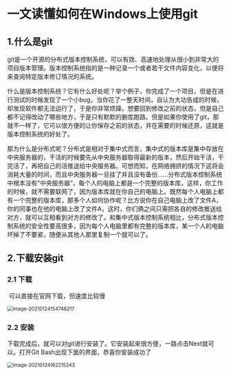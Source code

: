 # 一文读懂如何在Windows上使用git

## 1.什么是git

​	   git是一个开源的分布式版本控制系统，可以有效、高速地处理从很小到非常大的项目版本管理。版本控制系统指的是一种记录一个或者若干文件内容变化，以便将来查阅特定版本修订情况的系统。

​	    什么是版本控制系统？它有什么好处呢？举个例子，你完成了一个项目，但是在进行测试的时候发现了一个小bug，当你花了一整天时间，自认为大功告成的时候，却发现软件都无法运行了，于是你非常烦躁，想要回到修改之前的状态，但是自己都不记得改动了哪些地方，于是只有默默的删库跑路。但是如果你使用了git，那就不一样了，它可以很方便的让你保存之前的状态，并在需要的时候还原，这就是版本控制系统的好处了。

​    	那为什么是分布式呢？分布式是相对于集中式而言，集中式的版本库是集中存放在中央服务器的，干活的时候要先从中央服务器取得最新的版本，然后开始干活，干完活了，再把自己的活推送给中央服务器。可想而知，在网络拥挤的情况下这将会消耗大量的时间，而且中央服务器一旦挂了并且没有备份......分布式版本控制系统中根本没有“中央服务器”，每个人的电脑上都是一个完整的版本库，这样，你工作的时候，就不需要联网了，因为版本库就在你自己的电脑上。既然每个人电脑上都有一个完整的版本库，那多个人如何协作呢？比方说你在自己电脑上改了文件A，你的同事也在他的电脑上改了文件A，这时，你们俩之间只需把各自的修改推送给对方，就可以互相看到对方的修改了。和集中式版本控制系统相比，分布式版本控制系统的安全性要高很多，因为每个人电脑里都有完整的版本库，某一个人的电脑坏掉了不要紧，随便从其他人那里复制一个就可以了。

## 2.下载安装git

### 2.1 下载

​	可以直接在官网下载，但速度比较慢

[Git官网]: https://git-scm.com/downloads/	"界面如下图"

<img src="C:\Users\Administrator\AppData\Roaming\Typora\typora-user-images\image-20210124154748217.png" alt="image-20210124154748217" style="zoom: 80%;" />

### 2.2 安装

​	下载完成后，就可以对git进行安装了。它安装起来很方便，一路点击Next就可以。打开Git Bash出现下面的界面，恭喜你安装成功了

<img src="C:\Users\Administrator\AppData\Roaming\Typora\typora-user-images\image-20210124162215243.png" alt="image-20210124162215243" style="zoom:80%;" />

